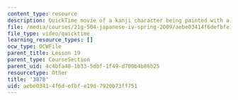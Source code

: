 ```yaml
---
content_type: resource
description: QuickTime movie of a kanji character being painted with a brush.
file: /media/courses/21g-504-japanese-iv-spring-2009/aebe03414f6defbfe19d7920b73ff751_3878.mov
file_type: video/quicktime
learning_resource_types: []
ocw_type: OCWFile
parent_title: Lesson 19
parent_type: CourseSection
parent_uid: 4c4bfa40-1b33-5dbf-1f49-d700b4b86b25
resourcetype: Other
title: '3878'
uid: aebe0341-4f6d-efbf-e19d-7920b73ff751
---
```

